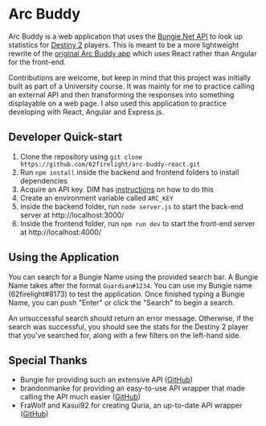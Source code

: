 # Arc Buddy 

Arc Buddy is a web application that uses the [Bungie.Net API](https://bungie-net.github.io/) to look up statistics for [Destiny 2](https://store.steampowered.com/app/1085660/Destiny_2/) players. This is meant to be a more lightweight rewrite of the [original Arc Buddy app](https://github.com/62firelight/ArcBuddy-349) which uses React rather than Angular for the front-end.

Contributions are welcome, but keep in mind that this project was initially built as part of a University course. It was mainly for me to practice calling an external API and then transforming the responses into something displayable on a web page. I also used this application to practice developing with React, Angular and Express.js. 

## Developer Quick-start

1. Clone the repository using `git clone https://github.com/62firelight/arc-buddy-react.git`
2. Run `npm install` inside the backend and frontend folders to install dependencies
3. Acquire an API key. DIM has [instructions](https://github.com/DestinyItemManager/DIM/blob/master/docs/CONTRIBUTING.md#get-your-own-api-key) on how to do this
4. Create an environment variable called `ARC_KEY`
5. Inside the backend folder, run `node server.js` to start the back-end server at http://localhost:3000/
6. Inside the frontend folder, run `npm run dev` to start the front-end server at http://localhost:4000/

## Using the Application

You can search for a Bungie Name using the provided search bar. A Bungie Name takes after the format `Guardian#1234`. You can use my Bungie name (62firelight#8173) to test the application. Once finished typing a Bungie Name, you can push "Enter" or click the "Search" to begin a search. 

An unsuccessful search should return an error message. Otherwise, if the search was successful, you should see the stats for the Destiny 2 player that you've searched for, along with a few filters on the left-hand side.

## Special Thanks

* Bungie for providing such an extensive API ([GitHub](https://github.com/Bungie-net/api))
* brandonmanke for providing an easy-to-use API wrapper that made calling the API much easier ([GitHub](https://github.com/brandonmanke/node-destiny-2))
* FraWolf and Kasui92 for creating Quria, an up-to-date API wrapper ([GitHub](https://github.com/FraWolf/quria))
